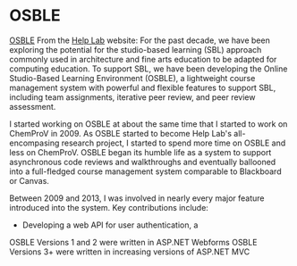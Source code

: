 # OSBLE
[OSBLE](/img/projects/osble.jpg)
From the [Help Lab](http://helplab.org/Projects/OSBLE) website:
For the past decade, we have been exploring the potential for the studio-based learning (SBL) approach commonly used in architecture and fine arts education to be adapted for computing education. To support SBL, we have been developing the Online Studio-Based Learning Environment (OSBLE), a lightweight course management system with powerful and flexible features to support SBL, including team assignments, iterative peer review, and peer review assessment.

I started working on OSBLE at about the same time that I started to work on ChemProV in 2009.  As OSBLE started to become Help Lab's all-encompasing research project, I started to spend more time on OSBLE and less on ChemProV.  OSBLE began its humble life as a system to support asynchronous code reviews and walkthroughs and eventually ballooned into a full-fledged course management system comparable to Blackboard or Canvas.

Between 2009 and 2013, I was involved in nearly every major feature introduced into the system.  Key contributions include:

* Developing a web API for user authentication, a

OSBLE Versions 1 and 2 were written in ASP.NET Webforms
OSBLE Versions 3+ were written in increasing versions of ASP.NET MVC